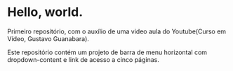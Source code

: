 # Hello, world.
 Primeiro repositório, com o auxílio de uma video aula do Youtube(Curso em Vídeo, Gustavo Guanabara).
 
 Este repositório contém um projeto de barra de menu horizontal com dropdown-content e link de acesso a cinco páginas.
